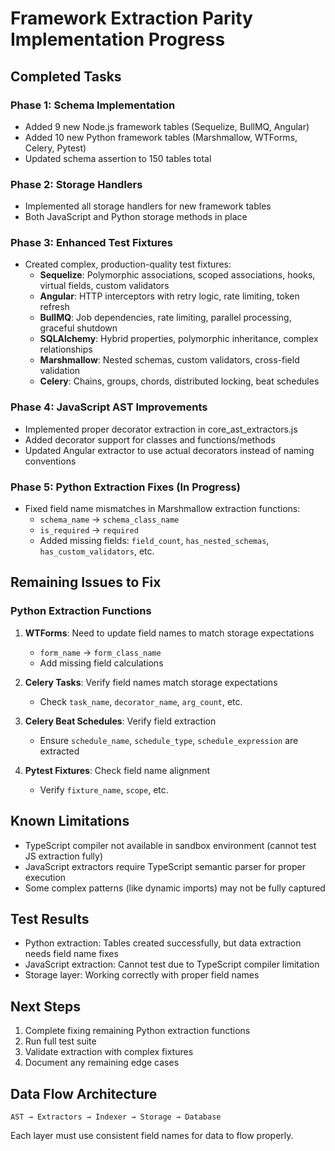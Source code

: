 # Framework Extraction Parity Implementation Progress

## Completed Tasks

### Phase 1: Schema Implementation
- Added 9 new Node.js framework tables (Sequelize, BullMQ, Angular)
- Added 10 new Python framework tables (Marshmallow, WTForms, Celery, Pytest)
- Updated schema assertion to 150 tables total

### Phase 2: Storage Handlers
- Implemented all storage handlers for new framework tables
- Both JavaScript and Python storage methods in place

### Phase 3: Enhanced Test Fixtures
- Created complex, production-quality test fixtures:
  - **Sequelize**: Polymorphic associations, scoped associations, hooks, virtual fields, custom validators
  - **Angular**: HTTP interceptors with retry logic, rate limiting, token refresh
  - **BullMQ**: Job dependencies, rate limiting, parallel processing, graceful shutdown
  - **SQLAlchemy**: Hybrid properties, polymorphic inheritance, complex relationships
  - **Marshmallow**: Nested schemas, custom validators, cross-field validation
  - **Celery**: Chains, groups, chords, distributed locking, beat schedules

### Phase 4: JavaScript AST Improvements
- Implemented proper decorator extraction in core_ast_extractors.js
- Added decorator support for classes and functions/methods
- Updated Angular extractor to use actual decorators instead of naming conventions

### Phase 5: Python Extraction Fixes (In Progress)
- Fixed field name mismatches in Marshmallow extraction functions:
  - `schema_name` → `schema_class_name`
  - `is_required` → `required`
  - Added missing fields: `field_count`, `has_nested_schemas`, `has_custom_validators`, etc.

## Remaining Issues to Fix

### Python Extraction Functions
1. **WTForms**: Need to update field names to match storage expectations
   - `form_name` → `form_class_name`
   - Add missing field calculations

2. **Celery Tasks**: Verify field names match storage expectations
   - Check `task_name`, `decorator_name`, `arg_count`, etc.

3. **Celery Beat Schedules**: Verify field extraction
   - Ensure `schedule_name`, `schedule_type`, `schedule_expression` are extracted

4. **Pytest Fixtures**: Check field name alignment
   - Verify `fixture_name`, `scope`, etc.

## Known Limitations
- TypeScript compiler not available in sandbox environment (cannot test JS extraction fully)
- JavaScript extractors require TypeScript semantic parser for proper execution
- Some complex patterns (like dynamic imports) may not be fully captured

## Test Results
- Python extraction: Tables created successfully, but data extraction needs field name fixes
- JavaScript extraction: Cannot test due to TypeScript compiler limitation
- Storage layer: Working correctly with proper field names

## Next Steps
1. Complete fixing remaining Python extraction functions
2. Run full test suite
3. Validate extraction with complex fixtures
4. Document any remaining edge cases

## Data Flow Architecture
```
AST → Extractors → Indexer → Storage → Database
```

Each layer must use consistent field names for data to flow properly.